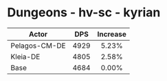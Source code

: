 # Dungeons - hv-sc - kyrian
| Actor | DPS | Increase |
|---|:---:|:---:|
|Pelagos-CM-DE|4929|5.23%|
|Kleia-DE|4805|2.58%|
|Base|4684|0.00%|
